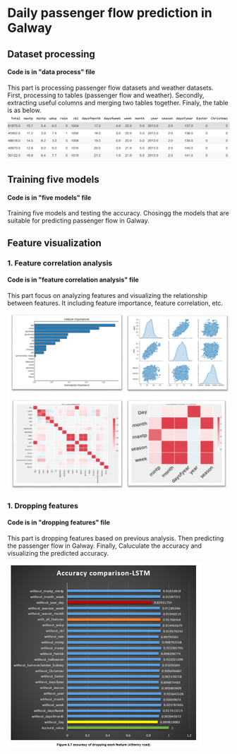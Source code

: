 # Daily passenger flow prediction in Galway
## Dataset processing
#### Code is in "data process" file
This part is processing passenger flow datasets and weather datasets. First, processing to tables (passenger flow and weather). Secondly, extracting useful columns and merging two tables together. Finaly, the table is as below.
![](images/1.png)
## Training five models
#### Code is in "five models" file
Training five models and testing the accuracy. Chosingg the models that are suitable for predicting passenger flow in Galway.

## Feature visualization
### 1. Feature correlation analysis
#### Code is in "feature correlation analysis" file
This part focus on analyzing features and visualizing the relationship between features. It including feature importance, feature correlation, etc.

![](images/2.png)
### 1. Dropping features
#### Code is in "dropping features" file
This part is dropping features based on previous analysis. Then predicting the passenger flow in Galway. Finally, Caluculate the accuracy and visualizing the predicted accuracy. 

![](images/3.png)
